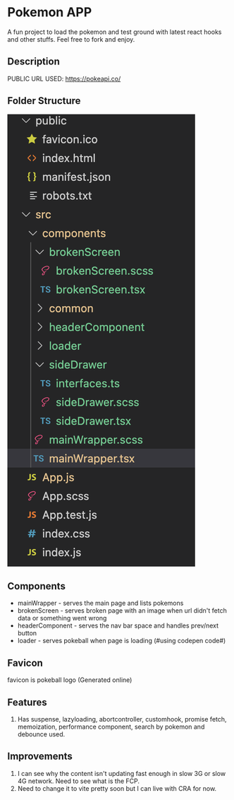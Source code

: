 # Pokemon APP

A fun project to load the pokemon and test ground with latest react hooks and other stuffs. Feel free to fork and enjoy.


## Description
PUBLIC URL USED: https://pokeapi.co/

## Folder Structure

![Screenshot](folder_structure.png)

## Components

* mainWrapper - serves the main page and lists pokemons
* brokenScreen - serves broken page with an image when url didn't fetch data or something went wrong
* headerComponent - serves the nav bar space and handles prev/next button 
* loader - serves pokeball when page is loading (#using codepen code#)

## Favicon
favicon is pokeball logo (Generated online)


## Features 
1. Has suspense, lazyloading, abortcontroller, customhook, promise fetch, memoization, performance component, search by pokemon and debounce used. 

## Improvements
1. I can see why the content isn't updating fast enough in slow 3G or slow 4G network. Need to see what is the FCP.
2. Need to change it to vite pretty soon but I can live with CRA for now.
